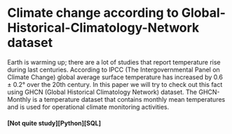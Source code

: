 # Climate change according to Global-Historical-Climatology-Network dataset
Earth is warming up; there are a lot of studies that report temperature rise during last centuries. According to IPCC (The Intergovernmental Panel on Climate Change) global average surface temperature has increased by 0.6 ± 0.2° over the 20th century. In this paper we will try to check out this fact using GHCN (Global Historical Climatology Network) dataset. The GHCN-Monthly is a temperature dataset that contains monthly mean temperatures and is used for operational climate monitoring activities.

#### [Not quite study][Python][SQL]

